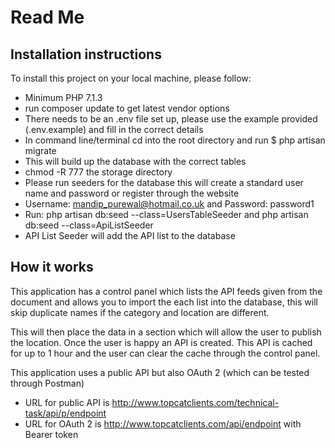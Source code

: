 # Read Me

## Installation instructions

To install this project on your local machine, please follow:

* Minimum PHP 7.1.3
* run composer update to get latest vendor options
* There needs to be an .env file set up, please use the example provided (.env.example) and fill in the correct details
* In command line/terminal cd into the root directory and run $ php artisan migrate
* This will build up the database with the correct tables
* chmod -R 777 the storage directory
* Please run seeders for the database this will create a standard user name and password or register through the website
* Username: mandip_purewal@hotmail.co.uk and Password: password1
* Run: php artisan db:seed --class=UsersTableSeeder and php artisan db:seed --class=ApiListSeeder
* API List Seeder will add the API list to the database

## How it works

This application has a control panel which lists the API feeds given from the document and allows you to import the each list into the database, this will skip duplicate names if the category and location are different.

This will then place the data in a section which will allow the user to publish the location. Once the user is happy an API is created. This API is cached for up to 1 hour and the user can clear the cache through the control panel.

This application uses a public API but also OAuth 2 (which can be tested through Postman)

* URL for public API is http://www.topcatclients.com/technical-task/api/p/endpoint
* URL for OAuth 2 is http://www.topcatclients.com/api/endpoint with Bearer token
